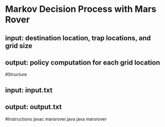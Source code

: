 # Markov Decision Process with Mars Rover
## input: destination location, trap locations, and grid size
## output: policy computation for each grid location

#Structure
## input: input.txt
## output: output.txt

#Instructions
javac marsrover.java
java marsrover

